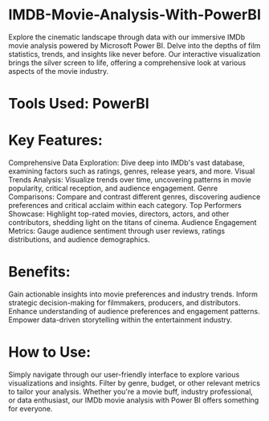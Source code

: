 # IMDB-Movie-Analysis-With-PowerBI
Explore the cinematic landscape through data with our immersive IMDb movie analysis powered by Microsoft Power BI. Delve into the depths of film statistics, trends, and insights like never before. Our interactive visualization brings the silver screen to life, offering a comprehensive look at various aspects of the movie industry.
# Tools Used: PowerBI
# Key Features:
 Comprehensive Data Exploration: Dive deep into IMDb's vast database, examining factors such as ratings, genres, release years, and more.
Visual Trends Analysis: Visualize trends over time, uncovering patterns in movie popularity, critical reception, and audience engagement.
Genre Comparisons: Compare and contrast different genres, discovering audience preferences and critical acclaim within each category.
Top Performers Showcase: Highlight top-rated movies, directors, actors, and other contributors, shedding light on the titans of cinema.
Audience Engagement Metrics: Gauge audience sentiment through user reviews, ratings distributions, and audience demographics.

# Benefits:
Gain actionable insights into movie preferences and industry trends.
Inform strategic decision-making for filmmakers, producers, and distributors.
Enhance understanding of audience preferences and engagement patterns.
Empower data-driven storytelling within the entertainment industry.

# How to Use:
Simply navigate through our user-friendly interface to explore various visualizations and insights. Filter by genre, budget, or other relevant metrics to tailor your analysis. Whether you're a movie buff, industry professional, or data enthusiast, our IMDb movie analysis with Power BI offers something for everyone.
